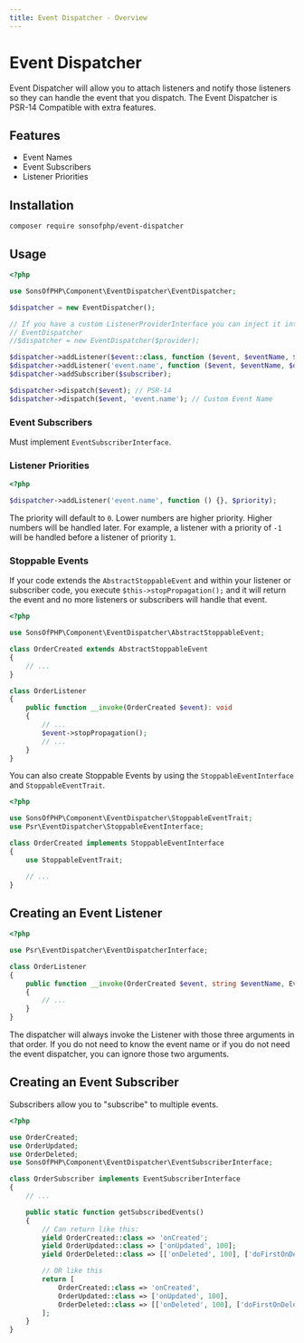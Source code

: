 ```yaml
---
title: Event Dispatcher - Overview
---
```


# Event Dispatcher

Event Dispatcher will allow you to attach listeners and notify those listeners
so they can handle the event that you dispatch. The Event Dispatcher is PSR-14
Compatible with extra features.

## Features

* Event Names
* Event Subscribers
* Listener Priorities


## Installation

```shell
composer require sonsofphp/event-dispatcher
```

## Usage

```php
<?php

use SonsOfPHP\Component\EventDispatcher\EventDispatcher;

$dispatcher = new EventDispatcher();

// If you have a custom ListenerProviderInterface you can inject it into the
// EventDispatcher
//$dispatcher = new EventDispatcher($provider);

$dispatcher->addListener($event::class, function ($event, $eventName, $dispatcher) {});
$dispatcher->addListener('event.name', function ($event, $eventName, $dispatcher) {});
$dispatcher->addSubscriber($subscriber);

$dispatcher->dispatch($event); // PSR-14
$dispatcher->dispatch($event, 'event.name'); // Custom Event Name
```

### Event Subscribers

Must implement `EventSubscriberInterface`.

### Listener Priorities

```php
<?php

$dispatcher->addListener('event.name', function () {}, $priority);
```

The priority will default to `0`. Lower numbers are higher priority. Higher
numbers will be handled later. For example, a listener with a priority of `-1`
will be handled before a listener of priority `1`.


### Stoppable Events

If your code extends the `AbstractStoppableEvent` and within your listener or
subscriber code, you execute `$this->stopPropagation();` and it will return the
event and no more listeners or subscribers will handle that event.

```php
<?php

use SonsOfPHP\Component\EventDispatcher\AbstractStoppableEvent;

class OrderCreated extends AbstractStoppableEvent
{
    // ...
}

class OrderListener
{
    public function __invoke(OrderCreated $event): void
    {
        // ...
        $event->stopPropagation();
        // ...
    }
}
```

You can also create Stoppable Events by using the `StoppableEventInterface` and
`StoppableEventTrait`.

```php
<?php

use SonsOfPHP\Component\EventDispatcher\StoppableEventTrait;
use Psr\EventDispatcher\StoppableEventInterface;

class OrderCreated implements StoppableEventInterface
{
    use StoppableEventTrait;

    // ...
}
```

## Creating an Event Listener

```php
<?php

use Psr\EventDispatcher\EventDispatcherInterface;

class OrderListener
{
    public function __invoke(OrderCreated $event, string $eventName, EventDispatcherInterface $dispatcher): void
    {
        // ...
    }
}
```

The dispatcher will always invoke the Listener with those three arguments in
that order. If you do not need to know the event name or if you do not need the
event dispatcher, you can ignore those two arguments.

## Creating an Event Subscriber

Subscribers allow you to "subscribe" to multiple events.

```php
<?php

use OrderCreated;
use OrderUpdated;
use OrderDeleted;
use SonsOfPHP\Component\EventDispatcher\EventSubscriberInterface;

class OrderSubscriber implements EventSubscriberInterface
{
    // ...

    public static function getSubscribedEvents()
    {
        // Can return like this:
        yield OrderCreated::class => 'onCreated';
        yield OrderUpdated::class => ['onUpdated', 100];
        yield OrderDeleted::class => [['onDeleted', 100], ['doFirstOnDeleted', -100]];

        // OR like this
        return [
            OrderCreated::class => 'onCreated',
            OrderUpdated::class => ['onUpdated', 100],
            OrderDeleted::class => [['onDeleted', 100], ['doFirstOnDeleted', -100]],
        ];
    }
}
```
